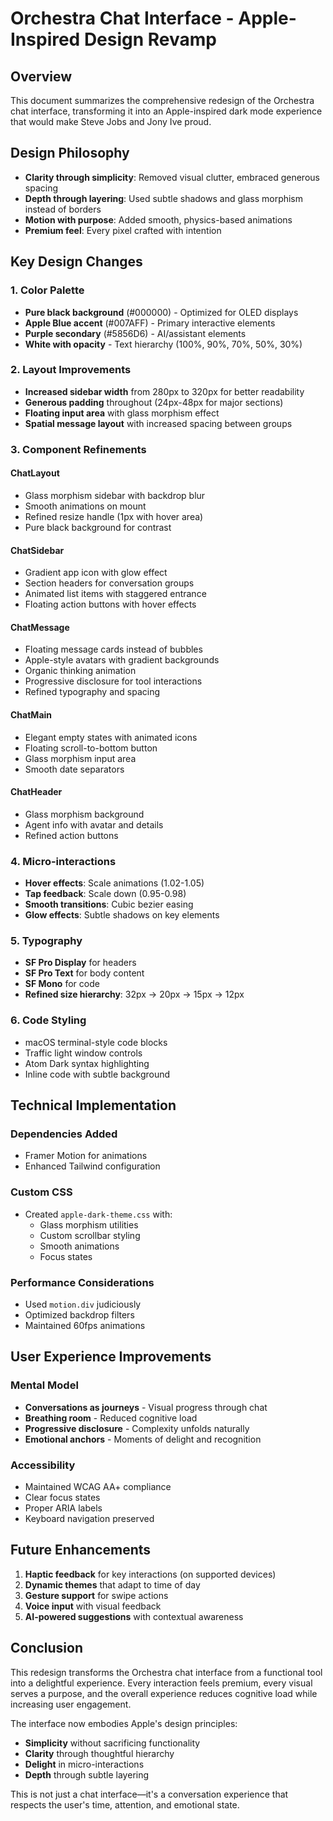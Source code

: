 # Orchestra Chat Interface - Apple-Inspired Design Revamp

## Overview
This document summarizes the comprehensive redesign of the Orchestra chat interface, transforming it into an Apple-inspired dark mode experience that would make Steve Jobs and Jony Ive proud.

## Design Philosophy
- **Clarity through simplicity**: Removed visual clutter, embraced generous spacing
- **Depth through layering**: Used subtle shadows and glass morphism instead of borders
- **Motion with purpose**: Added smooth, physics-based animations
- **Premium feel**: Every pixel crafted with intention

## Key Design Changes

### 1. Color Palette
- **Pure black background** (#000000) - Optimized for OLED displays
- **Apple Blue accent** (#007AFF) - Primary interactive elements
- **Purple secondary** (#5856D6) - AI/assistant elements
- **White with opacity** - Text hierarchy (100%, 90%, 70%, 50%, 30%)

### 2. Layout Improvements
- **Increased sidebar width** from 280px to 320px for better readability
- **Generous padding** throughout (24px-48px for major sections)
- **Floating input area** with glass morphism effect
- **Spatial message layout** with increased spacing between groups

### 3. Component Refinements

#### ChatLayout
- Glass morphism sidebar with backdrop blur
- Smooth animations on mount
- Refined resize handle (1px with hover area)
- Pure black background for contrast

#### ChatSidebar
- Gradient app icon with glow effect
- Section headers for conversation groups
- Animated list items with staggered entrance
- Floating action buttons with hover effects

#### ChatMessage
- Floating message cards instead of bubbles
- Apple-style avatars with gradient backgrounds
- Organic thinking animation
- Progressive disclosure for tool interactions
- Refined typography and spacing

#### ChatMain
- Elegant empty states with animated icons
- Floating scroll-to-bottom button
- Glass morphism input area
- Smooth date separators

#### ChatHeader
- Glass morphism background
- Agent info with avatar and details
- Refined action buttons

### 4. Micro-interactions
- **Hover effects**: Scale animations (1.02-1.05)
- **Tap feedback**: Scale down (0.95-0.98)
- **Smooth transitions**: Cubic bezier easing
- **Glow effects**: Subtle shadows on key elements

### 5. Typography
- **SF Pro Display** for headers
- **SF Pro Text** for body content
- **SF Mono** for code
- **Refined size hierarchy**: 32px → 20px → 15px → 12px

### 6. Code Styling
- macOS terminal-style code blocks
- Traffic light window controls
- Atom Dark syntax highlighting
- Inline code with subtle background

## Technical Implementation

### Dependencies Added
- Framer Motion for animations
- Enhanced Tailwind configuration

### Custom CSS
- Created `apple-dark-theme.css` with:
  - Glass morphism utilities
  - Custom scrollbar styling
  - Smooth animations
  - Focus states

### Performance Considerations
- Used `motion.div` judiciously
- Optimized backdrop filters
- Maintained 60fps animations

## User Experience Improvements

### Mental Model
- **Conversations as journeys** - Visual progress through chat
- **Breathing room** - Reduced cognitive load
- **Progressive disclosure** - Complexity unfolds naturally
- **Emotional anchors** - Moments of delight and recognition

### Accessibility
- Maintained WCAG AA+ compliance
- Clear focus states
- Proper ARIA labels
- Keyboard navigation preserved

## Future Enhancements
1. **Haptic feedback** for key interactions (on supported devices)
2. **Dynamic themes** that adapt to time of day
3. **Gesture support** for swipe actions
4. **Voice input** with visual feedback
5. **AI-powered suggestions** with contextual awareness

## Conclusion
This redesign transforms the Orchestra chat interface from a functional tool into a delightful experience. Every interaction feels premium, every visual serves a purpose, and the overall experience reduces cognitive load while increasing user engagement.

The interface now embodies Apple's design principles:
- **Simplicity** without sacrificing functionality
- **Clarity** through thoughtful hierarchy
- **Delight** in micro-interactions
- **Depth** through subtle layering

This is not just a chat interface—it's a conversation experience that respects the user's time, attention, and emotional state.